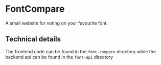# FontCompare
A small website for voting on your favourite font.

## Technical details
The frontend code can be found in the `font-compare` directory while the backend api can be found in the `font-api` directory

